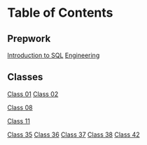 # Table of Contents

## Prepwork

[Introduction to SQL](401/introSQL.md)
[Engineering](401/engineering.md)
## Classes

[Class 01](401/class-01.md)
[Class 02](401/class-02.md)
<!-- [Class 03](401/class-03.md)
[Class 04](401/class-04.md)
[Class 05](401/class-05.md)
[Class 06](401/class-06.md)
[Class 07](401/class-07.md) -->
[Class 08](401/class-08.md)
<!-- [Class 09](401/class-09.md)
[Class 10](401/class-10.md) -->
[Class 11](401/class-11.md)
<!-- [Class 12](401/class-12.md)
[Class 13](401/class-13.md)
[Class 14](401/class-14.md)
[Class 15](401/class-15.md) -->
[Class 35](401/class-35.md)
[Class 36](401/class-36.md)
[Class 37](401/class-37.md)
[Class 38](401/class-38.md)
[Class 42](401/class-42.md)

